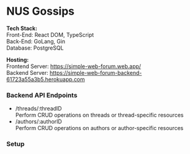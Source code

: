 # NUS Gossips

**Tech Stack:**  
Front-End: React DOM, TypeScript  
Back-End: GoLang, Gin  
Database: PostgreSQL

**Hosting:**  
Frontend Server: https://simple-web-forum.web.app/  
Backend Server: https://simple-web-forum-backend-61723a55a3b5.herokuapp.com

### Backend API Endpoints  
- /threads/:threadID  
Perform CRUD operations on threads or thread-specific resources
- /authors/:authorID   
Perform CRUD operations on authors or author-specific resources

### Setup  
